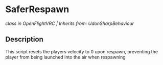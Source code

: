 # SaferRespawn
*class in OpenFlightVRC | Inherits from: UdonSharpBehaviour*

## Description
This script resets the players velocity to 0 upon respawn, preventing the player from being launched into the air when respawning
